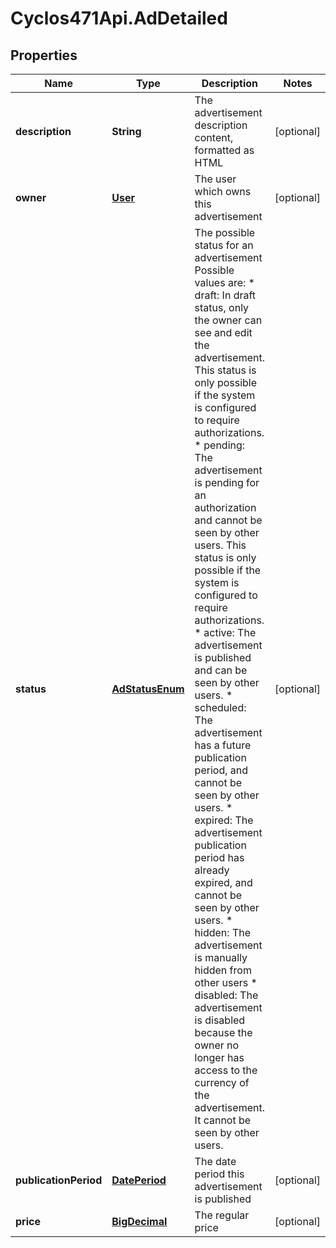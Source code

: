# Cyclos471Api.AdDetailed

## Properties
Name | Type | Description | Notes
------------ | ------------- | ------------- | -------------
**description** | **String** | The advertisement description content, formatted as HTML  | [optional] 
**owner** | [**User**](User.md) | The user which owns this advertisement | [optional] 
**status** | [**AdStatusEnum**](AdStatusEnum.md) | The possible status for an advertisement Possible values are: * draft: In draft status, only the owner can see and edit the advertisement. This status is only possible if the system is configured to require authorizations. * pending: The advertisement is pending for an authorization and cannot be seen by other users. This status is only possible if the system is configured to require authorizations. * active: The advertisement is published and can be seen by other users. * scheduled: The advertisement has a future publication period, and cannot be seen by other users.  * expired: The advertisement publication period has already expired, and cannot be seen by other users. * hidden: The advertisement is manually hidden from other users * disabled: The advertisement is disabled because the owner no longer has access to the currency of the advertisement. It cannot be seen by other users.  | [optional] 
**publicationPeriod** | [**DatePeriod**](DatePeriod.md) | The date period this advertisement is published | [optional] 
**price** | [**BigDecimal**](BigDecimal.md) | The regular price | [optional] 


